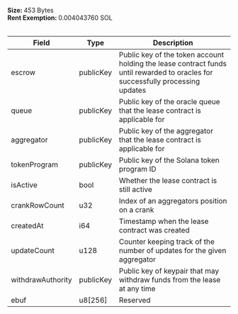 <b>Size: </b>453 Bytes<br /><b>Rent Exemption: </b>0.004043760 SOL<br /><br />

| Field             | Type      | Description                                                                                                                    |
| ----------------- | --------- | ------------------------------------------------------------------------------------------------------------------------------ |
| escrow            | publicKey | Public key of the token account holding the lease contract funds until rewarded to oracles for successfully processing updates |
| queue             | publicKey | Public key of the oracle queue that the lease contract is applicable for                                                       |
| aggregator        | publicKey | Public key of the aggregator that the lease contract is applicable for                                                         |
| tokenProgram      | publicKey | Public key of the Solana token program ID                                                                                      |
| isActive          | bool      | Whether the lease contract is still active                                                                                     |
| crankRowCount     | u32       | Index of an aggregators position on a crank                                                                                    |
| createdAt         | i64       | Timestamp when the lease contract was created                                                                                  |
| updateCount       | u128      | Counter keeping track of the number of updates for the given aggregator                                                        |
| withdrawAuthority | publicKey | Public key of keypair that may withdraw funds from the lease at any time                                                       |
| ebuf              | u8[256]   | Reserved                                                                                                                       |
